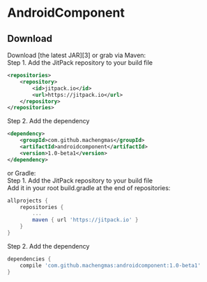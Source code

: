 AndroidComponent
======
Download
--------

Download [the latest JAR][3] or grab via Maven: <br>
Step 1. Add the JitPack repository to your build file
```xml
<repositories>
    <repository>
        <id>jitpack.io</id>
        <url>https://jitpack.io</url>
    </repository>
</repositories>
```
Step 2. Add the dependency
```xml
<dependency>
    <groupId>com.github.machengmas</groupId>
    <artifactId>androidcomponent</artifactId>
    <version>1.0-beta1</version>
</dependency>
```
or Gradle:<br>
Step 1. Add the JitPack repository to your build file<br>
Add it in your root build.gradle at the end of repositories:
```groovy
allprojects {
    repositories {
        ...
        maven { url 'https://jitpack.io' }
    }
}
```
Step 2. Add the dependency
```groovy
dependencies {
    compile 'com.github.machengmas:androidcomponent:1.0-beta1'
}
```

